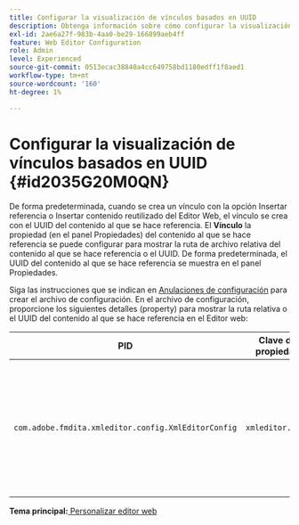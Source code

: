 ```yaml
---
title: Configurar la visualización de vínculos basados en UUID
description: Obtenga información sobre cómo configurar la visualización de vínculos basados en UUID
exl-id: 2ae6a27f-983b-4aa0-be29-166899aeb4ff
feature: Web Editor Configuration
role: Admin
level: Experienced
source-git-commit: 0513ecac38840a4cc649758bd1180edff1f8aed1
workflow-type: tm+mt
source-wordcount: '160'
ht-degree: 1%

---
```


# Configurar la visualización de vínculos basados en UUID {#id2035G20M0QN}

De forma predeterminada, cuando se crea un vínculo con la opción Insertar referencia o Insertar contenido reutilizado del Editor Web, el vínculo se crea con el UUID del contenido al que se hace referencia. El **Vínculo** la propiedad \(en el panel Propiedades\) del contenido al que se hace referencia se puede configurar para mostrar la ruta de archivo relativa del contenido al que se hace referencia o el UUID. De forma predeterminada, el UUID del contenido al que se hace referencia se muestra en el panel Propiedades.

Siga las instrucciones que se indican en [Anulaciones de configuración](download-install-additional-config-override.md#) para crear el archivo de configuración. En el archivo de configuración, proporcione los siguientes detalles \(property\) para mostrar la ruta relativa o el UUID del contenido al que se hace referencia en el Editor web:

| PID | Clave de propiedad | Valor de propiedad |
|---|------------|--------------|
| `com.adobe.fmdita.xmleditor.config.XmlEditorConfig` | `xmleditor.uuid` | Boolean \(true/false\). Si desea mostrar la ruta relativa del contenido vinculado, establezca esta propiedad en false. <br> **Valor predeterminado**: true |

**Tema principal:**[ Personalizar editor web](conf-web-editor.md)
